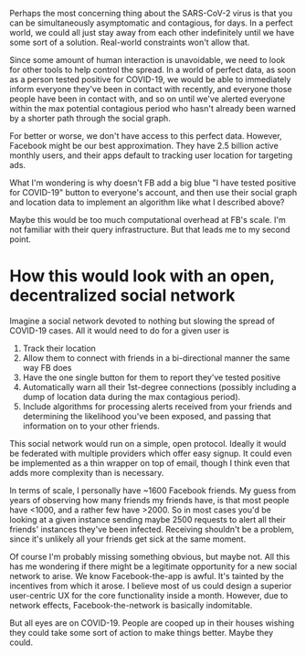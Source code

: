 Perhaps the most concerning thing about the SARS-CoV-2 virus is that you can be
simultaneously asymptomatic and contagious, for days. In a perfect world, we
could all just stay away from each other indefinitely until we have some sort
of a solution. Real-world constraints won't allow that.

Since some amount of human interaction is unavoidable, we need to look for
other tools to help control the spread. In a world of perfect data, as soon as
a person tested positive for COVID-19, we would be able to immediately inform
everyone they've been in contact with recently, and everyone those people have
been in contact with, and so on until we've alerted everyone within the max
potential contagious period who hasn't already been warned by a shorter path
through the social graph.

For better or worse, we don't have access to this perfect data. However,
Facebook might be our best approximation. They have 2.5 billion active monthly
users, and their apps default to tracking user location for targeting ads.

What I'm wondering is why doesn't FB add a big blue "I have tested positive for
COVID-19" button to everyone's account, and then use their social graph and
location data to implement an algorithm like what I described above?

Maybe this would be too much computational overhead at FB's scale. I'm not
familiar with their query infrastructure. But that leads me to my second point.

# How this would look with an open, decentralized social network

Imagine a social network devoted to nothing but slowing the spread of COVID-19
cases. All it would need to do for a given user is

1. Track their location
2. Allow them to connect with friends in a bi-directional manner the same way
   FB does
3. Have the one single button for them to report they've tested positive
4. Automatically warn all their 1st-degree connections (possibly including a
   dump of location data during the max contagious period).
5. Include algorithms for processing alerts received from your friends and
   determining the likelihood you've been exposed, and passing that information
   on to your other friends.

This social network would run on a simple, open protocol. Ideally it would be
federated with multiple providers which offer easy signup. It could even be
implemented as a thin wrapper on top of email, though I think even that adds
more complexity than is necessary.

In terms of scale, I personally have ~1600 Facebook friends. My guess from
years of observing how many friends my friends have, is that most people have
<1000, and a rather few have >2000. So in most cases you'd be looking at a
given instance sending maybe 2500 requests to alert all their friends'
instances they've been infected. Receiving shouldn't be a problem, since it's
unlikely all your friends get sick at the same moment.

Of course I'm probably missing something obvious, but maybe not. All this has
me wondering if there might be a legitimate opportunity for a new social
network to arise. We know Facebook-the-app is awful. It's tainted by the
incentives from which it arose. I believe most of us could design a superior
user-centric UX for the core functionality inside a month. However, due to
network effects, Facebook-the-network is basically indomitable.

But all eyes are on COVID-19. People are cooped up in their houses wishing they
could take some sort of action to make things better. Maybe they could.

